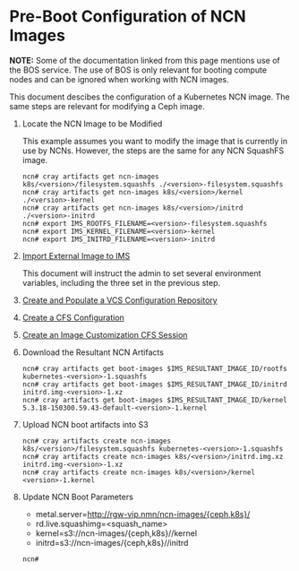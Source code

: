 # Pre-Boot Configuration of NCN Images

**NOTE:** Some of the documentation linked from this page mentions use of the BOS service. The use of BOS
is only relevant for booting compute nodes and can be ignored when working with NCN images.

This document descibes the configuration of a Kubernetes NCN image. The same steps are relevant for modifying
a Ceph image.

1. Locate the NCN Image to be Modified

    This example assumes you want to modify the image that is currently in use by NCNs. However, the steps
    are the same for any NCN SquashFS image.

    ```console
    ncn# cray artifacts get ncn-images k8s/<version>/filesystem.squashfs ./<version>-filesystem.squashfs
    ncn# cray artifacts get ncn-images k8s/<version>/kernel ./<version>-kernel
    ncn# cray artifacts get ncn-images k8s/<version>/initrd ./<version>-initrd
    ncn# export IMS_ROOTFS_FILENAME=<version>-filesystem.squashfs
    ncn# export IMS_KERNEL_FILENAME=<version>-kernel
    ncn# export IMS_INITRD_FILENAME=<version>-initrd
    ```

1. [Import External Image to IMS](../image_management/Import_External_Image_to_IMS.md)

    This document will instruct the admin to set several environment variables, including the three set in
    the previous step.

1. [Create and Populate a VCS Configuration Repository](Create_and_Populate_a_VCS_Configuration_Repository.md)

1. [Create a CFS Configuration](Create_a_CFS_Configuration.md)

1. [Create an Image Customization CFS Session](Create_an_Image_Customization_CFS_Session.md)

1. Download the Resultant NCN Artifacts

    ```console
    ncn# cray artifacts get boot-images $IMS_RESULTANT_IMAGE_ID/rootfs kubernetes-<version>-1.squashfs
    ncn# cray artifacts get boot-images $IMS_RESULTANT_IMAGE_ID/initrd initrd.img-<version>-1.xz
    ncn# cray artifacts get boot-images $IMS_RESULTANT_IMAGE_ID/kernel 5.3.18-150300.59.43-default-<version>-1.kernel
    ```

1. Upload NCN boot artifacts into S3

    ```console
    ncn# cray artifacts create ncn-images k8s/<version>/filesystem.squashfs kubernetes-<version>-1.squashfs
    ncn# cray artifacts create ncn-images k8s/<version>/initrd.img.xz initrd.img-<version>-1.xz
    ncn# cray artifacts create ncn-images k8s/<version>/kernel <version>-1.kernel
    ```

1. Update NCN Boot Parameters

    - metal.server=http://rgw-vip.nmn/ncn-images/{ceph,k8s}/<version>
    - rd.live.squashimg=<squash_name>
    - kernel=s3://ncn-images/{ceph,k8s}/<version>/kernel
    - initrd=s3://ncn-images/{ceph,k8s}/<version>/initrd

    ```console
    ncn# 
    ```
